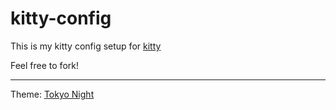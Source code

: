 # kitty-config

This is my kitty config setup for [kitty](https://sw.kovidgoyal.net/kitty/)

Feel free to fork!


----

Theme: [Tokyo Night](https://github.com/davidmathers/tokyo-night-kitty-theme)
